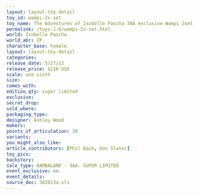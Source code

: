 ```yaml
---
layout: layout-toy-detail 
toy_id: wampi-2x-set
toy_name: The Adventures of Isobelle Pascha 3AA exclusive Wampi 2xet
permalink: /toys-1-6/wampi-2x-set.html
world: Isobelle Pascha
world_abr: IP
character_base: Female
layout: layout-toy-detail
categories: 
release_date: 5/27/13
release_price: $210 USD
scale: one sixth
size: 
comes_with: 
edition_qty: super limited
exclusive: 
secret_drop: 
sold_where: 
packaging_type: 
designer: Ashley Wood
makers: 
points_of_articulation: 30
variants: 
you_might_also_like: 
article_contributors: [Phil Back, Don Slater]
toy_pics: 
backstory: 
sale_type: BAMBALAND - 3AA. SUPER LIMITED
event_exclusive: no
event_details: 
source_doc: 3A2013a.xls
---
```

